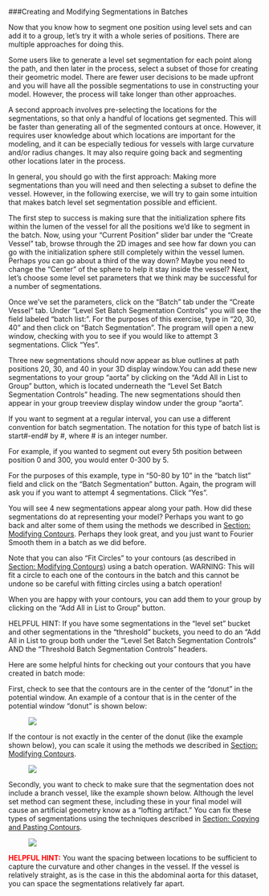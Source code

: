 ###Creating and Modifying Segmentations in Batches

Now that you know how to segment one position using level sets and can add it to a group, let’s try it with a whole series of positions.  There are multiple approaches for doing this.  

Some users like to generate a level set segmentation for each point along the path, and then later in the process, select a subset of those for creating their geometric model.  There are fewer user decisions to be made upfront and you will have all the possible segmentations to use in constructing your model.  However, the process will take longer than other approaches. 

A second approach involves pre-selecting the locations for the segmentations, so that only a handful of locations get segmented.  This will be faster than generating all of the segmented contours at once.  However, it requires user knowledge about which locations are important for the modeling, and it can be especially tedious for vessels with large curvature and/or radius changes.  It may also require going back and segmenting other locations later in the process.

In general, you should go with the first approach: Making more segmentations than you will need and then selecting a subset to define the vessel. However, in the following exercise, we will try to gain some intuition that makes batch level set segmentation possible and efficient. 

The first step to success is making sure that the initialization sphere fits within the lumen of the vessel for all the positions we’d like to segment in the batch. Now, using your “Current Position” slider bar under the “Create Vessel” tab, browse through the 2D images and see how far down you can go with the initialization sphere still completely within the vessel lumen. Perhaps you can go about a third of the way down? Maybe you need to change the “Center” of the sphere to help it stay inside the vessel? Next, let’s choose some level set parameters that we think may be successful for a number of segmentations. 

Once we’ve set the parameters, click on the “Batch” tab under the “Create Vessel” tab. Under “Level Set Batch Segmentation Controls” you will see the field labeled “batch list:”. For the purposes of this exercise, type in “20, 30, 40” and then click on “Batch Segmentation”. The program will open a new window, checking with you to see if you would like to attempt 3 segmentations. Click “Yes”.

Three new segmentations should now appear as blue outlines at path positions 20, 30, and 40 in your 3D display window.You can add these new segmentations to your group “aorta” by clicking on the “Add All in List to Group” button, which is located underneath the “Level Set Batch Segmentation Controls” heading. The new segmentations should then appear in your group treeview display window under the group “aorta”.

If you want to segment at a regular interval, you can use a different convention for batch segmentation. The notation for this type of batch list is start#-end# by #, where # is an integer number.

For example, if you wanted to segment out every 5th position between position 0 and 300, you would enter 0-300 by 5.

For the purposes of this example, type in “50-80 by 10” in the “batch list” field and click on the “Batch Segmentation” button. Again, the program will ask you if you want to attempt 4 segmentations. Click “Yes”.

You will see 4 new segmentations appear along your path. How did these segmentations do at representing your model? Perhaps you want to go back and alter some of them using the methods we described in [Section: Modifying Contours](#modelingModifyingContours). Perhaps they look great, and you just want to Fourier Smooth them in a batch as we did before.

Note that you can also “Fit Circles” to your contours (as described in [Section: Modifying Contours](#modelingModifyingContours)) using a batch operation. WARNING: This will fit a circle to each one of the contours in the batch and this cannot be undone so be careful with fitting circles using a batch operation!

When you are happy with your contours, you can add them to your group by clicking on the “Add All in List to Group” button.

HELPFUL HINT: If you have some segmentations in the “level set” bucket and other segmentations in the “threshold” buckets, you need to do an “Add All in List to group both under the “Level Set Batch Segmentation Controls” AND the “Threshold Batch Segmentation Controls” headers.

Here are some helpful hints for checking out your contours that you have created in batch mode:

First, check to see that the contours are in the center of the “donut” in the potential window. An example of a contour that is in the center of the potential window “donut” is shown below:

<figure>
  <img class="svImg svImgSm"  src="documentation/modeling/imgs/segmentation/batch/10.jpg"> 
  <figcaption class="svCaption" ></figcaption>
</figure>

If the contour is not exactly in the center of the donut (like the example shown below), you can scale it using the methods we described in [Section: Modifying Contours](#modelingModifyingContours).

<figure>
  <img class="svImg svImgSm"  src="documentation/modeling/imgs/segmentation/batch/11.jpg"> 
  <figcaption class="svCaption" ></figcaption>
</figure>

Secondly, you want to check to make sure that the segmentation does not include a branch vessel, like the example shown below.  Although the level set method can segment these, including these in your final model will cause an artificial geometry know as a “lofting artifact.” You can fix these types of segmentations using the techniques described in [Section: Copying and Pasting Contours](#modelingCopyingPastingContours).

<figure>
  <img class="svImg svImgSm"  src="documentation/modeling/imgs/segmentation/batch/12.jpg"> 
  <figcaption class="svCaption" ></figcaption>
</figure>

<font color="red">**HELPFUL HINT:** </font>   You want the spacing between locations to be sufficient to capture the curvature and other changes in the vessel.  If the vessel is relatively straight, as is the case in this the abdominal aorta for this dataset, you can space the segmentations relatively far apart.